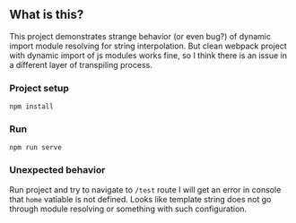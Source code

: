 ## What is this?
This project demonstrates strange behavior (or even bug?) of dynamic import module resolving for string interpolation. 
But clean webpack project with dynamic import of js modules works fine, so I think there is an issue in a different layer of transpiling process.

### Project setup
```
npm install
```

### Run
```
npm run serve
```
### Unexpected behavior
Run project and try to navigate to `/test` route I will get an error in console that `home` vatiable is not defined. Looks like template string does not go through module resolving or something with such configuration.
